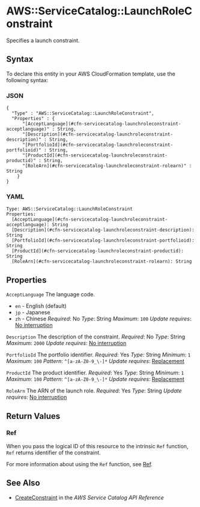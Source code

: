 # AWS::ServiceCatalog::LaunchRoleConstraint<a name="aws-resource-servicecatalog-launchroleconstraint"></a>

Specifies a launch constraint\.

## Syntax<a name="aws-resource-servicecatalog-launchroleconstraint-syntax"></a>

To declare this entity in your AWS CloudFormation template, use the following syntax:

### JSON<a name="aws-resource-servicecatalog-launchroleconstraint-syntax.json"></a>

```
{
  "Type" : "AWS::ServiceCatalog::LaunchRoleConstraint",
  "Properties" : {
      "[AcceptLanguage](#cfn-servicecatalog-launchroleconstraint-acceptlanguage)" : String,
      "[Description](#cfn-servicecatalog-launchroleconstraint-description)" : String,
      "[PortfolioId](#cfn-servicecatalog-launchroleconstraint-portfolioid)" : String,
      "[ProductId](#cfn-servicecatalog-launchroleconstraint-productid)" : String,
      "[RoleArn](#cfn-servicecatalog-launchroleconstraint-rolearn)" : String
    }
}
```

### YAML<a name="aws-resource-servicecatalog-launchroleconstraint-syntax.yaml"></a>

```
Type: AWS::ServiceCatalog::LaunchRoleConstraint
Properties:
  [AcceptLanguage](#cfn-servicecatalog-launchroleconstraint-acceptlanguage): String
  [Description](#cfn-servicecatalog-launchroleconstraint-description): String
  [PortfolioId](#cfn-servicecatalog-launchroleconstraint-portfolioid): String
  [ProductId](#cfn-servicecatalog-launchroleconstraint-productid): String
  [RoleArn](#cfn-servicecatalog-launchroleconstraint-rolearn): String
```

## Properties<a name="aws-resource-servicecatalog-launchroleconstraint-properties"></a>

`AcceptLanguage`  <a name="cfn-servicecatalog-launchroleconstraint-acceptlanguage"></a>
The language code\.
+  `en` \- English \(default\)
+  `jp` \- Japanese
+  `zh` \- Chinese
*Required*: No
*Type*: String
*Maximum*: `100`
*Update requires*: [No interruption](https://docs.aws.amazon.com/AWSCloudFormation/latest/UserGuide/using-cfn-updating-stacks-update-behaviors.html#update-no-interrupt)

`Description`  <a name="cfn-servicecatalog-launchroleconstraint-description"></a>
The description of the constraint\.
*Required*: No
*Type*: String
*Maximum*: `2000`
*Update requires*: [No interruption](https://docs.aws.amazon.com/AWSCloudFormation/latest/UserGuide/using-cfn-updating-stacks-update-behaviors.html#update-no-interrupt)

`PortfolioId`  <a name="cfn-servicecatalog-launchroleconstraint-portfolioid"></a>
The portfolio identifier\.
*Required*: Yes
*Type*: String
*Minimum*: `1`
*Maximum*: `100`
*Pattern*: `^[a-zA-Z0-9_\-]*`
*Update requires*: [Replacement](https://docs.aws.amazon.com/AWSCloudFormation/latest/UserGuide/using-cfn-updating-stacks-update-behaviors.html#update-replacement)

`ProductId`  <a name="cfn-servicecatalog-launchroleconstraint-productid"></a>
The product identifier\.
*Required*: Yes
*Type*: String
*Minimum*: `1`
*Maximum*: `100`
*Pattern*: `^[a-zA-Z0-9_\-]*`
*Update requires*: [Replacement](https://docs.aws.amazon.com/AWSCloudFormation/latest/UserGuide/using-cfn-updating-stacks-update-behaviors.html#update-replacement)

`RoleArn`  <a name="cfn-servicecatalog-launchroleconstraint-rolearn"></a>
The ARN of the launch role\.
*Required*: Yes
*Type*: String
*Update requires*: [No interruption](https://docs.aws.amazon.com/AWSCloudFormation/latest/UserGuide/using-cfn-updating-stacks-update-behaviors.html#update-no-interrupt)

## Return Values<a name="aws-resource-servicecatalog-launchroleconstraint-return-values"></a>

### Ref<a name="aws-resource-servicecatalog-launchroleconstraint-return-values-ref"></a>

When you pass the logical ID of this resource to the intrinsic `Ref` function, `Ref` returns identifier of the constraint\.

For more information about using the `Ref` function, see [Ref](https://docs.aws.amazon.com/AWSCloudFormation/latest/UserGuide/intrinsic-function-reference-ref.html)\.

## See Also<a name="aws-resource-servicecatalog-launchroleconstraint--seealso"></a>
+ [CreateConstraint](https://docs.aws.amazon.com/servicecatalog/latest/dg/API_CreateConstraint.html) in the *AWS Service Catalog API Reference*
